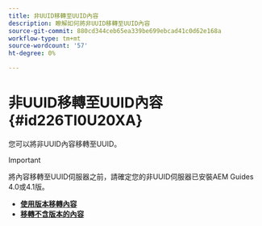 ```yaml
---
title: 非UUID移轉至UUID內容
description: 瞭解如何將非UUID移轉至UUID內容
source-git-commit: 880cd344ceb65ea339be699ebcad41c0d62e168a
workflow-type: tm+mt
source-wordcount: '57'
ht-degree: 0%

---
```


# 非UUID移轉至UUID內容 {#id226TI0U20XA}


您可以將非UUID內容移轉至UUID。

>[!IMPORTANT]
>
> 將內容移轉至UUID伺服器之前，請確定您的非UUID伺服器已安裝AEM Guides 4.0或4.1版。



* [**使用版本移轉內容**](./migrate-non-uuid-uuid-with-versions.md)
* [**移轉不含版本的內容**](./migrate-non-uuid-uuid-without-versions.md)
